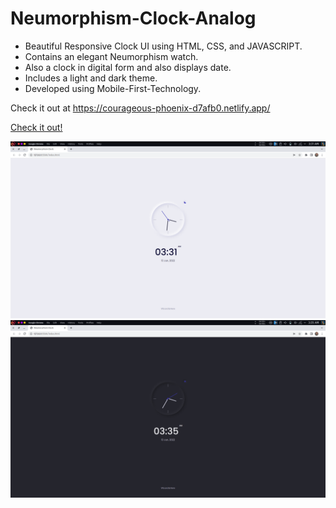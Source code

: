 # Neumorphism-Clock-Analog

- Beautiful Responsive Clock UI using HTML, CSS, and JAVASCRIPT.
- Contains an elegant Neumorphism watch.
- Also a clock in digital form and also displays date.
- Includes a light and dark theme.
- Developed using Mobile-First-Technology.


Check it out at https://courageous-phoenix-d7afb0.netlify.app/

<a href="https://courageous-phoenix-d7afb0.netlify.app/">Check it out!</a>



<a href="#"><img src="assets/ss1.png" width=1390px ></a>
<a href="#"><img src="assets/ss2.png" width=1390px ></a>

